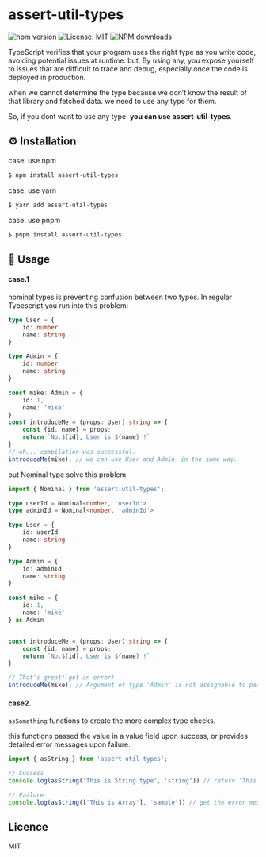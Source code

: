 # assert-util-types
[![npm version](https://badge.fury.io/js/assert-util-types.svg)](https://badge.fury.io/js/assert-util-types)
[![License: MIT](https://img.shields.io/badge/License-MIT-yellow.svg)](https://opensource.org/licenses/MIT)
<span class="badge-npmdownloads"><a href="https://npmjs.org/package/badges" title="View this project on NPM"><img src="https://img.shields.io/npm/dt/assert-util-types.svg" alt="NPM downloads" /></a></span>

TypeScript verifies that your program uses the right type as you write code, avoiding potential issues at runtime.
but, By using any, you expose yourself to issues that are difficult to trace and debug, especially once the code is deployed in production.

when we cannot determine the type because we don’t know the result of that library and fetched data.
we need to use any type for them.

So, if you dont want to use any type. **you can use assert-util-types**.

## ⚙️ Installation

case: use npm
```zsh
$ npm install assert-util-types
```

case: use yarn
```zsh
$ yarn add assert-util-types
```

case: use pnpm
```zsh
$ pnpm install assert-util-types
```

## 📝 Usage

#### case.1 
nominal types is preventing confusion between two types. In regular Typescript you run into this problem:
```typescript
type User = {
    id: number
    name: string
}

type Admin = {
    id: number
    name: string
}

const mike: Admin = {
    id: 1,
    name: 'mike'
}
const introduceMe = (props: User):string => {
    const {id, name} = props;
    return `No.${id}, User is ${name} !`
}
// oh... compilation was successful.
introduceMe(mike); // we can use User and Admin　in the same way.
```
but Nominal type solve this problem

```typescript
import { Nominal } from 'assert-util-types';

type userId = Nominal<number, 'userId'>
type adminId = Nominal<number, 'adminId'>

type User = {
    id: userId
    name: string
}

type Admin = {
    id: adminId
    name: string
}

const mike = {
    id: 1,
    name: 'mike'
} as Admin


const introduceMe = (props: User):string => {
    const {id, name} = props;
    return `No.${id}, User is ${name} !`
}

// That's great! get an error! 
introduceMe(mike); // Argument of type 'Admin' is not assignable to parameter of type 'User'.
```

#### case2.
`asSomething` functions
to create the more complex type checks.

this functions passed the value in a value field upon success, or provides detailed error messages upon failure.
```typescript
import { asString } from 'assert-util-types';

// Success
console.log(asString('This is String type', 'string')) // return 'This is String type'

// Failure
console.log(asString(['This is Array'], 'sample')) // get the error message "sample should be string`"
```

## Licence
MIT
